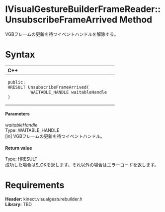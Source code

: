 IVisualGestureBuilderFrameReader::UnsubscribeFrameArrived Method  
================================================================  

VGBフレームの更新を待つイベントハンドルを解除する。 <span id="syntaxSection"></span>

Syntax  
======  

<table>
<colgroup>
<col width="100%" />
</colgroup>
<thead>
<tr class="header">
<th align="left">C++</th>
</tr>
</thead>
<tbody>
<tr class="odd">
<td align="left"><pre><code>public:  
HRESULT UnsubscribeFrameArrived(  
         WAITABLE_HANDLE waitableHandle  
)</code></pre></td>
</tr>
</tbody>
</table>

<span id="ID4EG"></span>
#### Parameters  

*waitableHandle*    
Type: WAITABLE\_HANDLE  
[in] VGBフレームの更新を待つイベントハンドル。  

<span id="ID4EP"></span>
#### Return value  

Type: HRESULT  
成功した場合はS\_OKを返します。それ以外の場合はエラーコードを返します。  

<span id="requirements"></span>

Requirements  
============  

**Header:** kinect.visualgesturebuilder.h  
**Library:** TBD  



<!--Please do not edit the data in the comment block below.-->
<!--
TOCTitle : UnsubscribeFrameArrived Method
RLTitle : IVisualGestureBuilderFrameReader::UnsubscribeFrameArrived Method
KeywordK : UnsubscribeFrameArrived method
KeywordK : IVisualGestureBuilderFrameReader::UnsubscribeFrameArrived method
KeywordF : IVisualGestureBuilderFrameReader::UnsubscribeFrameArrived
KeywordF : UnsubscribeFrameArrived
KeywordF : Microsoft.Kinect.visualgesturebuilder.IVisualGestureBuilderFrameReader.UnsubscribeFrameArrived(WAITABLE_HANDLE)
KeywordA : M:Microsoft.Kinect.visualgesturebuilder.IVisualGestureBuilderFrameReader.UnsubscribeFrameArrived(WAITABLE_HANDLE)
AssetID : M:Microsoft.Kinect.visualgesturebuilder.IVisualGestureBuilderFrameReader.UnsubscribeFrameArrived(WAITABLE_HANDLE)
Locale : en-us
CommunityContent : 1
APIType : Managed
APILocation : 
APIName : Microsoft.Kinect.visualgesturebuilder.IVisualGestureBuilderFrameReader::UnsubscribeFrameArrived
TargetOS : Windows
TopicType : kbSyntax
DevLang : C++
DocSet : K4Wv2
ProjType : K4Wv2Proj
Technology : Kinect for Windows
Product : Kinect for Windows SDK v2
productversion : 20
-->
